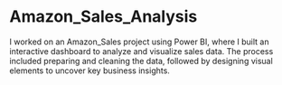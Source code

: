 # Amazon_Sales_Analysis
I worked on an Amazon_Sales project using Power BI, where I built an interactive dashboard to analyze and visualize sales data. The process included preparing and cleaning the data, followed by designing visual elements to uncover key business insights.
